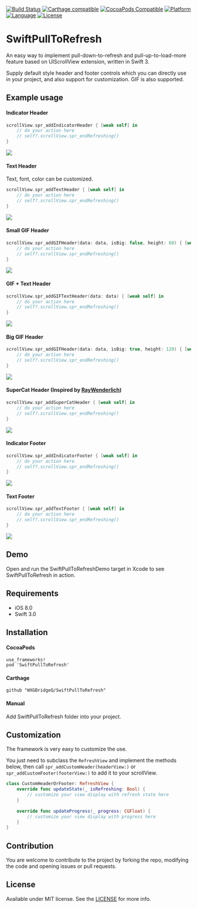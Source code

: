 [![Build Status](https://travis-ci.org/WXGBridgeQ/SwiftPullToRefresh.svg)](https://travis-ci.org/WXGBridgeQ/SwiftPullToRefresh)
[![Carthage compatible](https://img.shields.io/badge/Carthage-compatible-4BC51D.svg)](https://github.com/Carthage/Carthage)
[![CocoaPods Compatible](https://img.shields.io/cocoapods/v/SwiftPullToRefresh.svg)](https://cocoapods.org/pods/SwiftPullToRefresh)
[![Platform](https://img.shields.io/cocoapods/p/SwiftPullToRefresh.svg)](https://cocoapods.org/pods/SwiftPullToRefresh)
[![Language](https://img.shields.io/badge/language-swift-orange.svg)](https://swift.org/)
[![License](https://img.shields.io/badge/license-MIT-000000.svg)](https://github.com/WXGBridgeQ/SwiftPullToRefresh/blob/master/LICENSE)

# SwiftPullToRefresh

An easy way to implement pull-down-to-refresh and pull-up-to-load-more feature based on UIScrollView extension, written in Swift 3.

Supply default style header and footer controls which you can directly use in your project, and also support for customization. GIF is also supported.

## Example usage

#### Indicator Header

```swift
scrollView.spr_addIndicatorHeader { [weak self] in
    // do your action here
    // self?.scrollView.spr_endRefreshing()
}
```

![](SwiftPullToRefreshDemo/demo01.gif)

#### Text Header

Text, font, color can be customized.

```swift
scrollView.spr_addTextHeader { [weak self] in
    // do your action here
    // self?.scrollView.spr_endRefreshing()
}
```

![](SwiftPullToRefreshDemo/demo02.gif)

#### Small GIF Header

```swift
scrollView.spr_addGIFHeader(data: data, isBig: false, height: 60) { [weak self] in
    // do your action here
    // self?.scrollView.spr_endRefreshing()
}
```

![](SwiftPullToRefreshDemo/demo03.gif)

#### GIF + Text Header

```swift
scrollView.spr_addGIFTextHeader(data: data) { [weak self] in
    // do your action here
    // self?.scrollView.spr_endRefreshing()
}
```

![](SwiftPullToRefreshDemo/demo04.gif)

#### Big GIF Header

```swift
scrollView.spr_addGIFHeader(data: data, isBig: true, height: 120) { [weak self] in
    // do your action here
    // self?.scrollView.spr_endRefreshing()
}
```

![](SwiftPullToRefreshDemo/demo05.gif)

#### SuperCat Header (Inspired by [RayWenderlich](https://videos.raywenderlich.com/courses/68-scroll-view-school/lessons/18))

```swift
scrollView.spr_addSuperCatHeader { [weak self] in
    // do your action here
    // self?.scrollView.spr_endRefreshing()
}
```

![](SwiftPullToRefreshDemo/demo06.gif)

#### Indicator Footer

```swift
scrollView.spr_addIndicatorFooter { [weak self] in
    // do your action here
    // self?.scrollView.spr_endRefreshing()
}
```

![](SwiftPullToRefreshDemo/demo07.gif)

#### Text Footer

```swift
scrollView.spr_addTextFooter { [weak self] in
    // do your action here
    // self?.scrollView.spr_endRefreshing()
}
```

![](SwiftPullToRefreshDemo/demo08.gif)

## Demo

Open and run the SwiftPullToRefreshDemo target in Xcode to see SwiftPullToRefresh in action.

## Requirements

* iOS 8.0
* Swift 3.0

## Installation

#### CocoaPods

```
use_frameworks!
pod 'SwiftPullToRefresh'
```

#### Carthage

```
github "WXGBridgeQ/SwiftPullToRefresh"
```

#### Manual

Add SwiftPullToRefresh folder into your project.

## Customization

The framework is very easy to customize the use.

You just need to subclass the `RefreshView` and implement the methods below, then call `spr_addCustomHeader(headerView:)` or `spr_addCustomFooter(footerView:)` to add it to your scrollView.

```swift
class CustomHeaderOrFooter: RefreshView {
    override func updateState(_ isRefreshing: Bool) {
        // customize your view display with refresh state here
    }
    
    override func updateProgress(_ progress: CGFloat) {
        // customize your view display with progress here
    }
}
```

## Contribution

You are welcome to contribute to the project by forking the repo, modifying the code and opening issues or pull requests.

## License

Available under MIT license. See the [LICENSE](https://github.com/WXGBridgeQ/SwiftPullToRefresh/blob/master/LICENSE) for more info.